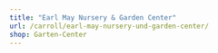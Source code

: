 ```yaml
---
title: "Earl May Nursery & Garden Center"
url: /carroll/earl-may-nursery-und-garden-center/
shop: Garten-Center
---
```


